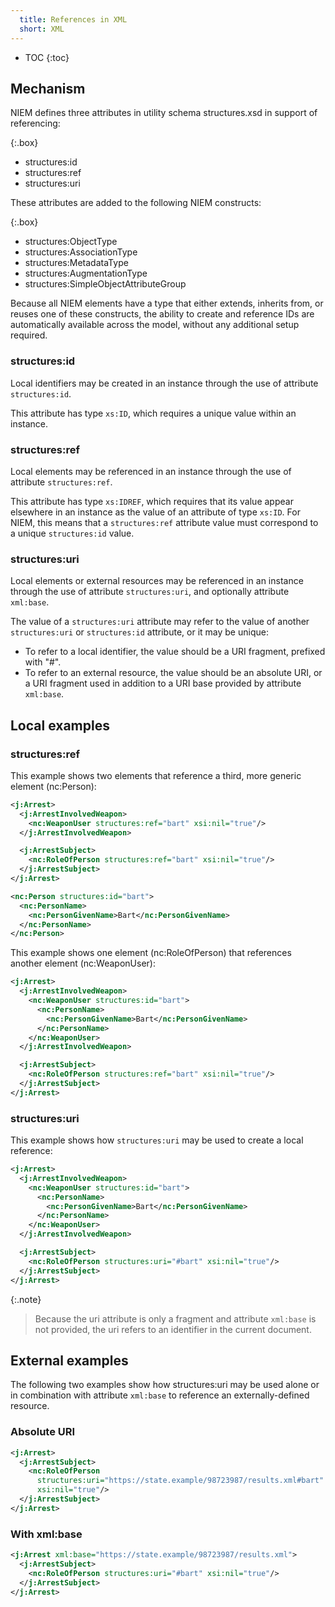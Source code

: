 ```yaml
---
  title: References in XML
  short: XML
---
```


- TOC
{:toc}

## Mechanism

NIEM defines three attributes in utility schema structures.xsd in support of referencing:

{:.box}
- structures:id
- structures:ref
- structures:uri

These attributes are added to the following NIEM constructs:

{:.box}
- structures:ObjectType
- structures:AssociationType
- structures:MetadataType
- structures:AugmentationType
- structures:SimpleObjectAttributeGroup

Because all NIEM elements have a type that either extends, inherits from, or reuses one of these constructs, the ability to create and reference IDs are automatically available across the model, without any additional setup required.

### structures:id

Local identifiers may be created in an instance through the use of attribute `structures:id`.

This attribute has type `xs:ID`, which requires a unique value within an instance.

### structures:ref

Local elements may be referenced in an instance through the use of attribute `structures:ref`.

This attribute has type `xs:IDREF`, which requires that its value appear elsewhere in an instance as the value of an attribute of type `xs:ID`.  For NIEM, this means that a `structures:ref` attribute value must correspond to a unique `structures:id` value.

### structures:uri

Local elements or external resources may be referenced in an instance through the use of attribute `structures:uri`, and optionally attribute `xml:base`.

The value of a `structures:uri` attribute may refer to the value of another `structures:uri` or `structures:id` attribute, or it may be unique:

- To refer to a local identifier, the value should be a URI fragment, prefixed with "#".
- To refer to an external resource, the value should be an absolute URI, or a URI fragment used in addition to a URI base provided by attribute `xml:base`.

## Local examples

### structures:ref

This example shows two elements that reference a third, more generic element (nc:Person):

```xml
<j:Arrest>
  <j:ArrestInvolvedWeapon>
    <nc:WeaponUser structures:ref="bart" xsi:nil="true"/>
  </j:ArrestInvolvedWeapon>

  <j:ArrestSubject>
    <nc:RoleOfPerson structures:ref="bart" xsi:nil="true"/>
  </j:ArrestSubject>
</j:Arrest>

<nc:Person structures:id="bart">
  <nc:PersonName>
    <nc:PersonGivenName>Bart</nc:PersonGivenName>
  </nc:PersonName>
</nc:Person>
```

This example shows one element (nc:RoleOfPerson) that references another element (nc:WeaponUser):

```xml
<j:Arrest>
  <j:ArrestInvolvedWeapon>
    <nc:WeaponUser structures:id="bart">
      <nc:PersonName>
        <nc:PersonGivenName>Bart</nc:PersonGivenName>
      </nc:PersonName>
    </nc:WeaponUser>
  </j:ArrestInvolvedWeapon>

  <j:ArrestSubject>
    <nc:RoleOfPerson structures:ref="bart" xsi:nil="true"/>
  </j:ArrestSubject>
</j:Arrest>
```

### structures:uri

This example shows how `structures:uri` may be used to create a local reference:

```xml
<j:Arrest>
  <j:ArrestInvolvedWeapon>
    <nc:WeaponUser structures:id="bart">
      <nc:PersonName>
        <nc:PersonGivenName>Bart</nc:PersonGivenName>
      </nc:PersonName>
    </nc:WeaponUser>
  </j:ArrestInvolvedWeapon>

  <j:ArrestSubject>
    <nc:RoleOfPerson structures:uri="#bart" xsi:nil="true"/>
  </j:ArrestSubject>
</j:Arrest>
```

{:.note}
> Because the uri attribute is only a fragment and attribute `xml:base` is not provided, the uri refers to an identifier in the current document.

## External examples

The following two examples show how structures:uri may be used alone or in combination with attribute `xml:base` to reference an externally-defined resource.

### Absolute URI

```xml
<j:Arrest>
  <j:ArrestSubject>
    <nc:RoleOfPerson
      structures:uri="https://state.example/98723987/results.xml#bart"
      xsi:nil="true"/>
  </j:ArrestSubject>
</j:Arrest>
```

### With xml:base

```xml
<j:Arrest xml:base="https://state.example/98723987/results.xml">
  <j:ArrestSubject>
    <nc:RoleOfPerson structures:uri="#bart" xsi:nil="true"/>
  </j:ArrestSubject>
</j:Arrest>
```
